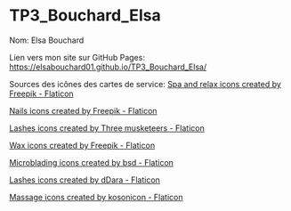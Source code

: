 # TP3_Bouchard_Elsa

Nom: Elsa Bouchard

Lien vers mon site sur GitHub Pages: https://elsabouchard01.github.io/TP3_Bouchard_Elsa/

Sources des icônes des cartes de service: 
<a href="https://www.flaticon.com/free-icons/spa-and-relax" title="spa and relax icons">Spa and relax icons created by Freepik - Flaticon</a>

<a href="https://www.flaticon.com/free-icons/nails" title="nails icons">Nails icons created by Freepik - Flaticon</a>

<a href="https://www.flaticon.com/free-icons/lashes" title="lashes icons">Lashes icons created by Three musketeers - Flaticon</a>

<a href="https://www.flaticon.com/free-icons/wax" title="wax icons">Wax icons created by Freepik - Flaticon</a>

<a href="https://www.flaticon.com/free-icons/microblading" title="microblading icons">Microblading icons created by bsd - Flaticon</a>

<a href="https://www.flaticon.com/free-icons/lashes" title="lashes icons">Lashes icons created by dDara - Flaticon</a>

<a href="https://www.flaticon.com/free-icons/massage" title="massage icons">Massage icons created by kosonicon - Flaticon</a>

